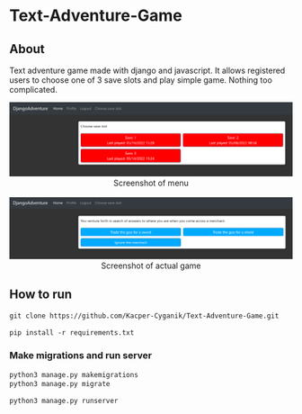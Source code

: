 # Text-Adventure-Game

##  About
Text adventure game made with django and javascript. It allows registered users to choose one of 3 save slots and play simple game. Nothing too complicated.
<p align="center">
<img src="pics/save-slot-screenshot.png" width=700>
<br/>
Screenshot of menu
<br/>
<br/>
<img src="pics/game-screenshot.png" width=700>
<br/>
Screenshot of actual game
</p>



## How to run
```
git clone https://github.com/Kacper-Cyganik/Text-Adventure-Game.git
```
```
pip install -r requirements.txt
```
### Make migrations and run server
```
python3 manage.py makemigrations
python3 manage.py migrate
```
```
python3 manage.py runserver
```
